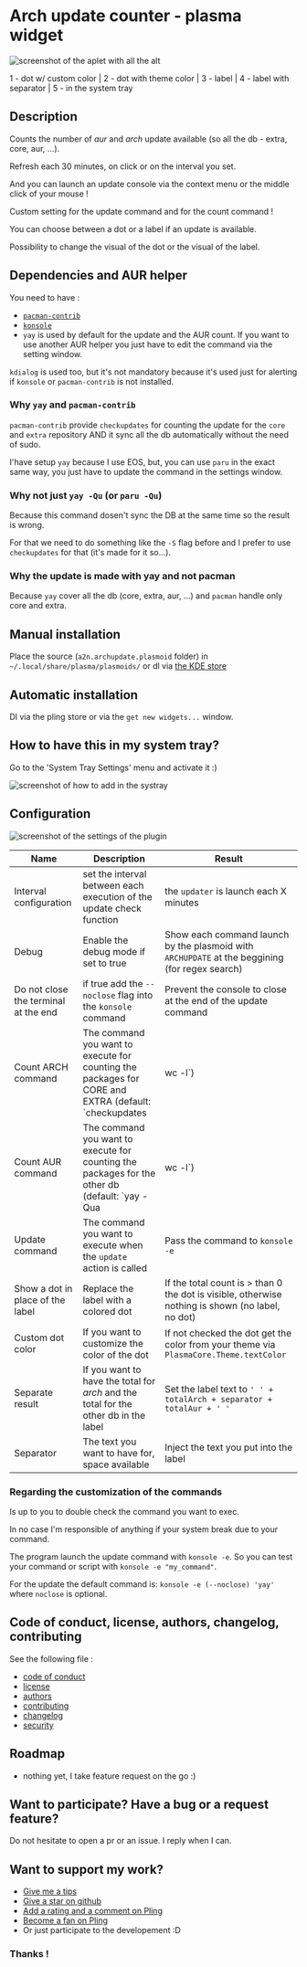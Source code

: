 # Arch update counter - plasma widget

![screenshot of the aplet with all the alt](git-assets/img/v4.2.0/all-alt.png)

1 - dot w/ custom color  |  2 - dot with theme color  |  3 - label  |  4 - label with separator  |  5 - in the system tray

## Description

Counts the number of *aur* and *arch* update available (so all the db - extra, core, aur, ...).

Refresh each 30 minutes, on click or on the interval you set.

And you can launch an update console via the context menu or the middle click of your mouse !

Custom setting for the update command and for the count command !

You can choose between a dot or a label if an update is available.

Possibility to change the visual of the dot or the visual of the label.

## Dependencies and AUR helper

You need to have :
 - [`pacman-contrib`](https://archlinux.org/packages/extra/x86_64/pacman-contrib/)
 - [`konsole`](https://archlinux.org/packages/extra/x86_64/konsole/)
 - `yay` is used by default for the update and the AUR count. If you want to use another AUR helper you just have to edit the command via the setting window.

`kdialog` is used too, but it's not mandatory because it's used just for alerting if `konsole` or `pacman-contrib` is not installed.

### Why `yay` and `pacman-contrib`

`pacman-contrib` provide `checkupdates` for counting the update for the `core` and `extra` repository AND it sync all the db automatically without the need of sudo.

I'have setup `yay` because I use EOS, but, you can use `paru` in the exact same way, you just have to update the command in the settings window.

### Why not just `yay -Qu` (or `paru -Qu`)

Because this command dosen't sync the DB at the same time so the result is wrong.

For that we need to do something like the `-S` flag before and I prefer to use `checkupdates` for that (it's made for it so...).

### Why the update is made with yay and not pacman

Because `yay` cover all the db (core, extra, aur, ...) and `pacman` handle only core and extra.

## Manual installation

Place the source (`a2n.archupdate.plasmoid` folder) in `~/.local/share/plasma/plasmoids/` or dl via [the KDE store](https://www.pling.com/p/1940819/)

## Automatic installation

Dl via the pling store or via the `get new widgets...` window.

## How to have this in my system tray?

Go to the 'System Tray Settings' menu and activate it :)

![screenshot of how to add in the systray](git-assets/img/v4.2.0/add-systray.png)

## Configuration

![screenshot of the settings of the plugin](git-assets/img/v4.2.0/settings-panel-full.png)

| Name | Description | Result |
|--|--|--|
| Interval configuration | set the interval between each execution of the update check function | the `updater` is launch each X minutes |
| Debug | Enable the debug mode if set to true | Show each command launch by the plasmoid with `ARCHUPDATE` at the beggining (for regex search) |
| Do not close the terminal at the end | if true add the `--noclose` flag into the `konsole` command | Prevent the console to close at the end of the update command |
| Count ARCH command | The command you want to execute for counting the packages for CORE and EXTRA (default: `checkupdates | wc -l`) | `updater` exec this command |
| Count AUR command | The command you want to execute for counting the packages for the other db (default: `yay -Qua | wc -l`) | `updater` exec this command |
| Update command | The command you want to execute when the `update` action is called | Pass the command to `konsole -e` |
| Show a dot in place of the label | Replace the label with a colored dot | If the total count is > than 0 the dot is visible, otherwise nothing is shown (no label, no dot) |
| Custom dot color | If you want to customize the color of the dot | If not checked the dot get the color from your theme via `PlasmaCore.Theme.textColor` |
| Separate result | If you want to have the total for *arch* and the total for the other db in the label | Set the label text to `' ' + totalArch + separator + totalAur + ' '` |
| Separator | The text you want to have for, space available | Inject the text you put into the label |

### Regarding the customization of the commands

Is up to you to double check the command you want to exec.

In no case I'm responsible of anything if your system break due to your command.

The program launch the update command with `konsole -e`. So you can test your command or script with `konsole -e "my_command"`.

For the update the default command is: `konsole -e (--noclose) 'yay'` where `noclose` is optional.

## Code of conduct, license, authors, changelog, contributing

See the following file :
- [code of conduct](CODE_OF_CONDUCT.md)
- [license](LICENSE)
- [authors](AUTHORS)
- [contributing](CONTRIBUTING.md)
- [changelog](CHANGELOG)
- [security](SECURITY.md)

## Roadmap

- nothing yet, I take feature request on the go :)

## Want to participate? Have a bug or a request feature?

Do not hesitate to open a pr or an issue. I reply when I can.

## Want to support my work?

- [Give me a tips](https://ko-fi.com/a2n00)
- [Give a star on github](https://github.com/bouteillerAlan/archupdate)
- [Add a rating and a comment on Pling](https://www.pling.com/p/1940819/)
- [Become a fan on Pling](https://www.pling.com/p/1940819/)
- Or just participate to the developement :D

### Thanks !
